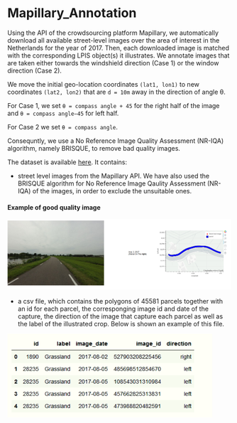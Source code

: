 # Mapillary_Annotation

Using the API of the crowdsourcing platform Mapillary, we automatically download all available street-level images over the area of interest in the Netherlands for the year of 2017. Then, each downloaded image is matched with the corresponding LPIS object(s) it illustrates. We annotate images that are taken either towards the windshield direction (Case 1) or the window direction (Case 2).

We move the initial geo-location coordinates `(lat1, lon1)` to new coordinates `(lat2, lon2)` that are `d = 10m` away in the direction of angle θ.

For Case 1, we set `θ = compass angle + 45` for the right half of the image and `θ = compass angle−45` for left half. 

For Case 2 we set `θ = compass angle`. 

Consequntly, we use a No Reference Image Quality Assessment (NR-IQA) algorithm, namely BRISQUE, to remove bad quality images. 

The dataset is available [here](https://zenodo.org/record/5846417). It contains:

- street level images from the Mapillary API.  We have also used the BRISQUE algorithm for No Reference Image Qaulity Assessment (NR-IQA) of the images, in order to exclude the unsuitable ones.
<!-- 
#### Example of bad quality image, which is discarded. -->
#### Example of good quality image
![StreetLevel](/images/StreetLevel.png)

- a csv file, which contains the polygons of 45581 parcels together with an id for each parcel, the corresponging image id and date of the capture, the direction of the image that capture each parcel as well as the label of the illustrated crop. Below is shown an example of this file.
 
![Info](/images/info.png)
